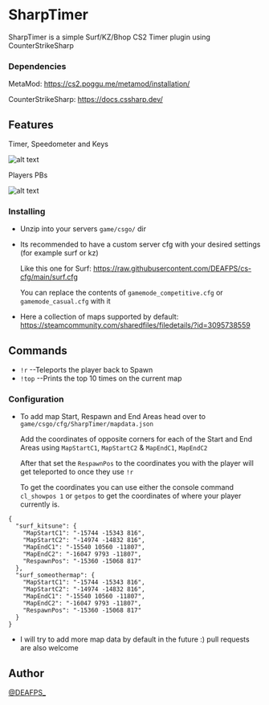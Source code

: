 # SharpTimer
SharpTimer is a simple Surf/KZ/Bhop CS2 Timer plugin using CounterStrikeSharp

### Dependencies

MetaMod: https://cs2.poggu.me/metamod/installation/

CounterStrikeSharp: https://docs.cssharp.dev/

## Features
Timer, Speedometer and Keys

![alt text](https://i.imgur.com/v6zmECN.png)

Players PBs

![alt text](https://i.imgur.com/9Sfhq0S.png)

### Installing

* Unzip into your servers `game/csgo/` dir
* Its recommended to have a custom server cfg with your desired settings (for example surf or kz)
  
  Like this one for Surf: https://raw.githubusercontent.com/DEAFPS/cs-cfg/main/surf.cfg
  
  You can replace the contents of `gamemode_competitive.cfg` or `gamemode_casual.cfg` with it
  
* Here a collection of maps supported by default: https://steamcommunity.com/sharedfiles/filedetails/?id=3095738559

## Commands
- `!r` --Teleports the player back to Spawn
- `!top` --Prints the top 10 times on the current map

### Configuration

* To add map Start, Respawn and End Areas head over to `game/csgo/cfg/SharpTimer/mapdata.json`

  Add the coordinates of opposite corners for each of the Start and End Areas using `MapStartC1`, `MapStartC2` & `MapEndC1`, `MapEndC2`

  After that set the `RespawnPos` to the coordinates you with the player will get teleported to once they use `!r`

  To get the coordinates you can use either the console command `cl_showpos 1` or `getpos` to get the coordinates of where your player currently is.

  
```
{
  "surf_kitsune": {
    "MapStartC1": "-15744 -15343 816",
    "MapStartC2": "-14974 -14832 816",
    "MapEndC1": "-15540 10560 -11807",
    "MapEndC2": "-16047 9793 -11807",
    "RespawnPos": "-15360 -15068 817"
  },
  "surf_someothermap": {
    "MapStartC1": "-15744 -15343 816",
    "MapStartC2": "-14974 -14832 816",
    "MapEndC1": "-15540 10560 -11807",
    "MapEndC2": "-16047 9793 -11807",
    "RespawnPos": "-15360 -15068 817"
  }
}
```
* I will try to add more map data by default in the future :) pull requests are also welcome

## Author
[@DEAFPS_](https://twitter.com/deafps_)
